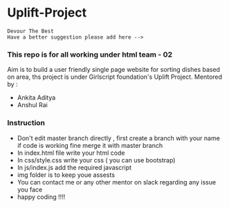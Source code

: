 # Uplift-Project

    Devour The Best 
    Have a better suggestion please add here -->

### This repo is for all working under html team - 02
Aim is to build a user friendly single page website for sorting dishes based on area, ths project is under Girlscript foundation's Uplift Project.
Mentored by : 
  - Ankita Aditya
  - Anshul Rai
### Instruction 
 - Don't edit master branch directly , first create a branch with your name if code is working fine merge it with master branch
 - In index.html file write your html code
 - In css/style.css write your css ( you can use bootstrap)
 - In js/index.js  add the required javascript
 - img folder is to keep youe assests
 - You can contact me or any other mentor on slack regarding any issue you face
 - happy coding !!!!
 
